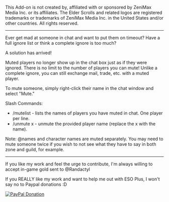 This Add-on is not created by, affiliated with or sponsored by ZeniMax Media Inc. or its affiliates. The Elder Scrolls and related logos are registered trademarks or trademarks of ZeniMax Media Inc. in the United States and/or other countries. All rights reserved.

---

Ever get mad at someone in chat and want to put them on timeout? Have a full ignore list or think a complete ignore is too much?

A solution has arrived!

Muted players no longer show up in the chat box just as if they were ignored. There is no limit to the number of players you can mute!
Unlike a complete ignore, you can still exchange mail, trade, etc. with a muted player.

To mute someone, simply right-click their name in the chat window and select "Mute."

Slash Commands:
 * /mutelist - lists the names of players you have muted in chat. One player per line.
 * /unmute x - unmute the provided player name (replace the x with the name).

Note: @names and character names are muted separately. You may need to mute someone twice if you wish to not see what they have to say in both zone and guild, for example.

---

If you like my work and feel the urge to contribute, I'm always willing to accept in-game gold sent to @Randactyl

If you REALLY like my work and want to help me out with ESO Plus, I won't say no to Paypal donations :D

[![PayPal Donation](https://www.paypalobjects.com/en_US/i/btn/btn_donate_LG.gif)](https://www.paypal.com/cgi-bin/webscr?cmd=_donations&business=WDG2FMFZEMMJW&lc=US&item_name=Randactyl%27s%20ESO%20Addons¤cy_code=USD&bn=PP%2dDonationsBF%3abtn_donate_LG%2egif%3aNonHosted)